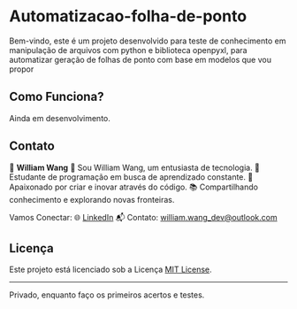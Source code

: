# Automatizacao-folha-de-ponto
Bem-vindo, este é um projeto desenvolvido para teste de conhecimento em manipulação de arquivos com python e biblioteca openpyxl, para automatizar geração de folhas de ponto com base em modelos que vou propor


## Como Funciona?

Ainda em desenvolvimento.

## Contato

👤 **William Wang**
👋 Sou William Wang, um entusiasta de tecnologia.
🚀 Estudante de programação em busca de aprendizado constante.
🌟 Apaixonado por criar e inovar através do código.
📚 Compartilhando conhecimento e explorando novas fronteiras.

Vamos Conectar:
🌐 [LinkedIn](https://www.linkedin.com/in/william-freire-wang-53b72128a/)
📬 Contato: william.wang_dev@outlook.com

## Licença

Este projeto está licenciado sob a Licença [MIT License](https://www.mit.edu/~amini/LICENSE.md).

---
Privado, enquanto faço os primeiros acertos e testes.
